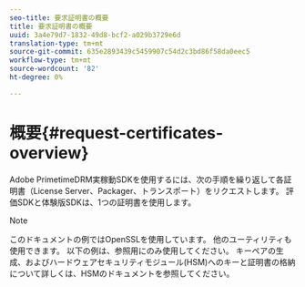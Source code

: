 ```yaml
---
seo-title: 要求証明書の概要
title: 要求証明書の概要
uuid: 3a4e79d7-1832-49d8-bcf2-a029b3729e6d
translation-type: tm+mt
source-git-commit: 635e2893439c5459907c54d2c3bd86f58da0eec5
workflow-type: tm+mt
source-wordcount: '82'
ht-degree: 0%

---
```



# 概要{#request-certificates-overview}

Adobe PrimetimeDRM実稼動SDKを使用するには、次の手順を繰り返して各証明書（License Server、Packager、トランスポート）をリクエストします。 評価SDKと体験版SDKは、1つの証明書を使用します。

>[!NOTE]
>
>このドキュメントの例ではOpenSSLを使用しています。 他のユーティリティも使用できます。 以下の例は、参照用にのみ使用してください。 キーペアの生成、およびハードウェアセキュリティモジュール(HSM)へのキーと証明書の格納について詳しくは、HSMのドキュメントを参照してください。